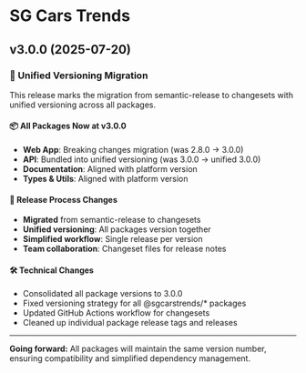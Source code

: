 # SG Cars Trends

## v3.0.0 (2025-07-20)

### 🎉 Unified Versioning Migration

This release marks the migration from semantic-release to changesets with unified versioning across all packages.

#### 📦 All Packages Now at v3.0.0
- **Web App**: Breaking changes migration (was 2.8.0 → 3.0.0)  
- **API**: Bundled into unified versioning (was 3.0.0 → unified 3.0.0)
- **Documentation**: Aligned with platform version
- **Types & Utils**: Aligned with platform version

#### 🔄 Release Process Changes
- **Migrated** from semantic-release to changesets
- **Unified versioning**: All packages version together
- **Simplified workflow**: Single release per version
- **Team collaboration**: Changeset files for release notes

#### 🛠️ Technical Changes
- Consolidated all package versions to 3.0.0
- Fixed versioning strategy for all @sgcarstrends/* packages
- Updated GitHub Actions workflow for changesets
- Cleaned up individual package release tags and releases

---
**Going forward:** All packages will maintain the same version number, ensuring compatibility and simplified dependency management.